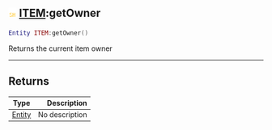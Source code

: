 ## ![shared](.gitbook/assets/shared.png) [ITEM](./readme/ITEM/README.md):getOwner

```lua
Entity ITEM:getOwner()
```

Returns the current item owner

------
## Returns

| Type   | Description |
| ------ | ----------: |
| [Entity](./readme/Entity/README.md) | No description |

